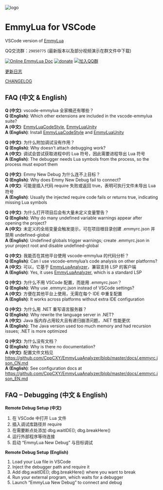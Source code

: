 ![logo](/res/logo.png)
# EmmyLua for VSCode

VSCode version of [EmmyLua](https://github.com/EmmyLua/IntelliJ-EmmyLua)


QQ交流群：`29850775` (最新版本以及部分视频演示在群文件中下载)

[![Online EmmyLua Doc](https://img.shields.io/badge/emmy-doc-46BC99.svg?style=flat-square)](https://emmylua.github.io)
[![donate](https://img.shields.io/badge/donate-emmy-FF69B4.svg?style=flat-square)](https://emmylua.github.io/donate.html)
[![加入QQ群](https://img.shields.io/badge/chat-QQ群-46BC99.svg?style=flat-square)](//shang.qq.com/wpa/qunwpa?idkey=f1acce081c45fbb5670ed5f880f7578df7a8b84caa5d2acec230ac957f0c1716)

[更新日志](CHANGELOG.md)

[CHANGELOG](CHANGELOG_EN.md)

## FAQ (中文 & English)

**Q (中文)**: vscode-emmylua 全家桶还有哪些？  
**Q (English)**: Which other extensions are included in the vscode-emmylua suite?  
**A (中文)**: [EmmyLuaCodeStyle](https://marketplace.visualstudio.com/items?itemName=CppCXY.emmylua-codestyle), [EmmyLuaUnity](https://marketplace.visualstudio.com/items?itemName=CppCXY.emmylua-unity)  
**A (English)**: Install [EmmyLuaCodeStyle](https://marketplace.visualstudio.com/items?itemName=CppCXY.emmylua-codestyle) and [EmmyLuaUnity](https://marketplace.visualstudio.com/items?itemName=CppCXY.emmylua-unity)  

**Q (中文)**: 为什么附加调试没有作用？  
**Q (English)**: Why doesn't attach debugging work?  
**A (中文)**: 调试会尝试获取进程中的 Lua 符号，因此需要进程导出 Lua 符号  
**A (English)**: The debugger needs Lua symbols from the process, so the process must export them  

**Q (中文)**: Emmy New Debug 为什么连不上目标？  
**Q (English)**: Why does Emmy New Debug fail to connect?  
**A (中文)**: 可能是插入代码 require 失败或返回 true，表明可执行文件未导出 Lua 符号  
**A (English)**: Usually the injected require code fails or returns true, indicating missing Lua symbols  

**Q (中文)**: 为什么打开项目后会有大量未定义变量警告？  
**Q (English)**: Why do many undefined variable warnings appear after opening the project?  
**A (中文)**: 未定义的全局变量会触发提示，可在项目根目录创建 .emmyrc.json 并禁用 undefined-global  
**A (English)**: Undefined globals trigger warnings; create .emmyrc.json in your project root and disable undefined-global  

**Q (中文)**: 我能否在其他平台使用 vscode-emmylua 的代码分析？  
**Q (English)**: Can I use vscode-emmylua’s code analysis on other platforms?  
**A (中文)**: 可以，它基于 [EmmyLuaAnalyzer](https://github.com/CppCXY/EmmyLuaAnalyzer)，兼容支持 LSP 的客户端  
**A (English)**: Yes, it uses [EmmyLuaAnalyzer](https://github.com/CppCXY/EmmyLuaAnalyzer), which is a standard LSP  

**Q (中文)**: 为什么不用 VSCode 配置，而是用 .emmyrc.json？  
**Q (English)**: Why use .emmyrc.json instead of VSCode settings?  
**A (中文)**: 方便在其他平台上使用，无需在每个 IDE 中重复配置  
**A (English)**: It works across platforms without extra IDE configuration  

**Q (中文)**: 为什么用 .NET 重写语言服务器？  
**Q (English)**: Why rewrite the language server in .NET?  
**A (中文)**: Java 版内存占用较大且有递归崩溃问题，.NET 性能更优  
**A (English)**: The Java version used too much memory and had recursion issues; .NET is more optimized  

**Q (中文)**: 为什么没有文档？  
**Q (English)**: Why is there no documentation?  
**A (中文)**: 配置文件文档见 https://github.com/CppCXY/EmmyLuaAnalyzer/blob/master/docs/.emmyrc.json_CN.md  
**A (English)**: See configuration docs at https://github.com/CppCXY/EmmyLuaAnalyzer/blob/master/docs/.emmyrc.json_EN.md  

## FAQ – Debugging (中文 & English)

**Remote Debug Setup (中文)**  
1) 在 VSCode 中打开 Lua 文件  
2) 插入调试库路径并 require  
3) 在需要断点处添加 dbg.waitIDE(); dbg.breakHere()  
4) 运行外部程序等待连接  
5) 启动 “EmmyLua New Debug” 与目标调试  

**Remote Debug Setup (English)**  
1) Load your Lua file in VSCode  
2) Inject the debugger path and require it  
3) Add dbg.waitIDE(); dbg.breakHere() where you want to break  
4) Run your external program, which waits for a debugger  
5) Launch “EmmyLua New Debug” to connect and debug  
